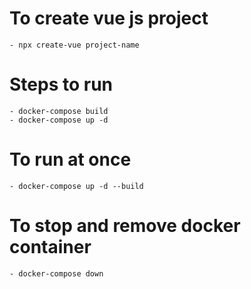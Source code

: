 # To create vue js project
    - npx create-vue project-name

# Steps to run
    - docker-compose build
    - docker-compose up -d

# To run at once
    - docker-compose up -d --build

# To stop and remove docker container
    - docker-compose down